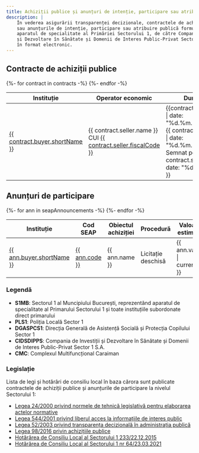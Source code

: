 ```yaml
---
title: Achiziții publice și anunțuri de intenție, participare sau atribuire
description: |
    În vederea asigurării transparenței decizionale, contractele de achiziție publică
    sau anunțurile de intenție, participare sau atribuire publică formulate de
    aparatul de specialitate al Primăriei Sectorului 1, de către Compania de Investiții
    și Dezvoltare în Sănătate și Domenii de Interes Public-Privat Sector 1 sunt publicate
    în format electronic.
---
```


## Contracte de achiziții publice

<table class="table-fixed">
    <thead>
    <tr>
        <th scope="col" class="w-20">Instituție</th>
        <th scope="col" class="w-52">Operator economic</th>
        <th scope="col" class="w-48">Durata</th>
        <th scope="col">Denumire</th>
        <th scope="col" class="w-20">Valoare</th>
    </tr>
    </thead>
    <tbody>
        {%- for contract in contracts -%}
        <tr>
            <td><abbr title="{{ contract.buyer.name }}">{{ contract.buyer.shortName }}</abbr></td>
            <td>
                <div>{{ contract.seller.name }}</div>
                <div class="text-sm text-gray-500">
                    CUI <a href="https://www.confidas.ro/profil/{{ contract.seller.fiscalCode }}/">{{ contract.seller.fiscalCode }}</a>
                </div>
            </td>
            <td>
                <div>{{contract.startDate | date: "%d.%m.%Y" }} - {{ contract.endDate | date: "%d.%m.%Y"  }}</div>
                <div class="text-sm text-gray-500">Semnat pe {{ contract.signDate | date: "%d.%m.%Y" }}</div>
            </td>
            <td>
                <a href="{{ contract.documentUrl }}">{{ contract.name }}</a>
            </td>
            <td class="text-right">{{ contract.value | currency }}</td>
        </tr>
        {%- endfor -%}
    </tbody>
</table>

## Anunțuri de participare

<table class="table-fixed">
    <thead>
    <tr>
        <th scope="col" class="w-20">Instituție</th>
        <th scope="col" class="w-28">Cod SEAP</th>
        <th scope="col">Obiectul achiziției</th>
        <th scope="col" class="w-48">Procedură</th>
        <th scope="col" class="w-32">Valoare estimată</th>
    </tr>
    </thead>
    <tbody>
        {%- for ann in seapAnnouncements -%}
        <tr>
            <td><abbr title="{{ ann.buyer.name }}">{{ ann.buyer.shortName }}</abbr></td>
            <td>
                <div class="text-sm text-gray-500">
                    <a href="https://e-licitatie.ro/pub/notices/c-notice/v2/view/{{ann.id}}/">{{ ann.code }}</a>
                </div>
            </td>
            <td>
                {{ ann.name }}
            </td>
            <td>
                <span class="px-2 inline-flex leading-5 rounded-full bg-green-100 text-green-800">
                  Licitație deschisă
                </span>
            </td>
            <td class="text-right">{{ ann.value | currency }}</td>
        </tr>
        {%- endfor -%}
    </tbody>
</table>

<div class="container bg-gray-100 px-8 py-2 text-sm">

### Legendă

* **S1MB**: Sectorul 1 al Muncipiului București, reprezentând aparatul de specialitate al Primarului Sectorului 1 
  și toate instituțiile subordonate direct primarului
* **PLS1**: Poliția Locală Sector 1
* **DGASPCS1**: Direcția Generală de Asistență Socială și Protecția Copilului Sector 1 
* **CIDSDIPPS**: Compania de Investiții și Dezvoltare în Sănătate și Domenii de Interes Public-Privat Sector 1 S.A.
* **CMC**: Complexul Multifuncțional Caraiman


### Legislație

Lista de legi și hotărâri de consiliu local în baza cărora sunt publicate contractele
de achiziții publice și anunțurile de participare la nivelul Sectorului 1:

* [Legea 24/2000 privind normele de tehnică legislativă pentru elaborarea actelor normative][l24]
* [Legea 544/2001 privind liberul acces la informațiile de interes public][l544]
* [Legea 52/2003 privind transparența decizională în administrația publică][l52]
* [Legea 98/2016 privin achizițiile publice][l98]
* [Hotărârea de Consiliu Local al Sectorului 1 233/22.12.2015][hcl233]
* [Hotărârea de Consiliu Local al Sectorului 1 nr 64/23.03.2021][hcl64]

[l24]: http://legislatie.just.ro/Public/DetaliiDocument/21698
[l544]: http://legislatie.just.ro/Public/DetaliiDocument/31413
[l52]: http://legislatie.just.ro/Public/DetaliiDocument/41571
[l98]: http://legislatie.just.ro/Public/DetaliiDocument/178667
[hcl233]: https://primariasector1.ro/download/hotarari-consiliu-2015/hot-233.docx
[hcl64]: https://primariasector1.ro/download/hotarari-consiliu-2021/64.2021_Anonimizat.pdf

</div>